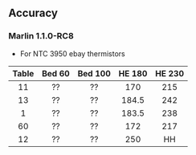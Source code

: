 ## Accuracy

### Marlin 1.1.0-RC8
* For NTC 3950 ebay thermistors

| Table | Bed 60 | Bed 100 | HE 180 | HE 230 |
| :---: | :---: | :---: |:---: | :---: |
| 11 | ?? | ?? | 170 | 215 |
| 13 | ?? | ?? | 184.5 |242 |
| 1 | ?? | ?? | 183.5 | 238 |
| 60 | ?? | ?? | 172 | 217 |
| 12 | ?? | ?? | 250 | HH |


<!--stackedit_data:
eyJoaXN0b3J5IjpbLTQ0MTY4MDI0OCwtNjk2OTA5MTE2LDIwND
UxOTgxNDQsLTI1NzYyNDAxMV19
-->